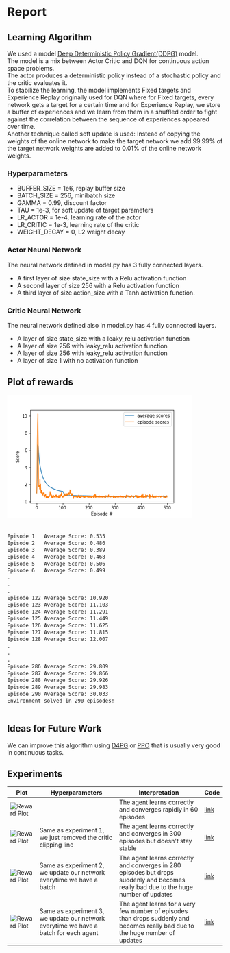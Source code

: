 # Report

## Learning Algorithm

We used a model [Deep Deterministic Policy Gradient(DDPG)](https://arxiv.org/pdf/1509.02971.pdf) model.  
The model is a mix between Actor Critic and DQN for continuous action space problems.  
The actor produces a deterministic policy instead of a stochastic policy and the critic evaluates it.  
To stabilize the learning, the model implements Fixed targets and Experience Replay  originally used for DQN where for Fixed targets, every network gets a target for a certain time and for Experience Replay, we store a buffer of experiences and we learn from them in a shuffled order to fight against the correlation between the sequence of experiences appeared over time.  
Another technique called soft update is used: Instead of copying the weights of the online network to make the target network we add 99.99% of the target network weights are added to 0.01% of the online network weights.

### Hyperparameters
- BUFFER_SIZE = 1e6, replay buffer size
- BATCH_SIZE = 256, minibatch size
- GAMMA = 0.99, discount factor
- TAU = 1e-3, for soft update of target parameters
- LR_ACTOR = 1e-4, learning rate of the actor 
- LR_CRITIC = 1e-3, learning rate of the critic
- WEIGHT_DECAY = 0, L2 weight decay

### Actor Neural Network
The neural network defined in model.py has 3 fully connected layers.
- A first layer of size state_size with a Relu activation function
- A second layer of size 256 with a Relu activation function
- A third layer of size action_size with a Tanh activation function.

### Critic Neural Network
The neural network defined also in model.py has 4 fully connected layers.
- A layer of size state_size with a leaky_relu activation function
- A layer of size 256 with leaky_relu activation function
- A layer of size 256 with leaky_relu activation function
- A layer of size 1 with no activation function

## Plot of rewards

![Reward Plot](scores.png)

```

Episode 1	Average Score: 0.535
Episode 2	Average Score: 0.486
Episode 3	Average Score: 0.389
Episode 4	Average Score: 0.468
Episode 5	Average Score: 0.506
Episode 6	Average Score: 0.499
.
.
.
Episode 122	Average Score: 10.920
Episode 123	Average Score: 11.103
Episode 124	Average Score: 11.291
Episode 125	Average Score: 11.449
Episode 126	Average Score: 11.625
Episode 127	Average Score: 11.815
Episode 128	Average Score: 12.007
.
.
.
Episode 286	Average Score: 29.809
Episode 287	Average Score: 29.866
Episode 288	Average Score: 29.926
Episode 289	Average Score: 29.983
Episode 290	Average Score: 30.033
Environment solved in 290 episodes!


```

## Ideas for Future Work
We can improve this algorithm using [D4PG](https://openreview.net/forum?id=SyZipzbCb) or [PPO](https://arxiv.org/pdf/1707.06347) that is usually very good in continuous tasks.

## Experiments
| Plot | Hyperparameters | Interpretation | Code |
| --- | --- | --- | --- |
| ![Reward Plot](https://github.com/dhaw92/ContinuousControl/blob/experiment-1/scores.png) |  | The agent learns correctly and converges rapidly in 60 episodes | [link](https://github.com/dhaw92/ContinuousControl/tree/experiment-1)
| ![Reward Plot](https://github.com/dhaw92/ContinuousControl/blob/experiment-2/scores.png) | Same as experiment 1, we just removed the critic clipping line | The agent learns correctly and converges in 300 episodes but doesn't stay stable | [link](https://github.com/dhaw92/ContinuousControl/tree/experiment-2)
| ![Reward Plot](https://github.com/dhaw92/ContinuousControl/blob/experiment-3/scores.png) | Same as experiment 2, we update our network everytime we have a batch | The agent learns correctly and converges in 280 episodes but drops suddenly and becomes really bad due to the huge number of updates | [link](https://github.com/dhaw92/ContinuousControl/tree/experiment-3)
| ![Reward Plot](https://github.com/dhaw92/ContinuousControl/blob/experiment-4/scores.png) | Same as experiment 3, we update our network everytime we have a batch for each agent | The agent learns for a very few number of episodes than drops suddenly and becomes really bad due to the huge number of updates | [link](https://github.com/dhaw92/ContinuousControl/tree/experiment-4)
